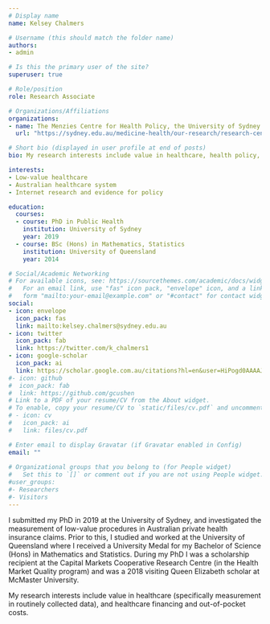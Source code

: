```yaml
---
# Display name
name: Kelsey Chalmers

# Username (this should match the folder name)
authors:
- admin

# Is this the primary user of the site?
superuser: true

# Role/position
role: Research Associate

# Organizations/Affiliations
organizations:
- name: The Menzies Centre for Health Policy, the University of Sydney
  url: "https://sydney.edu.au/medicine-health/our-research/research-centres/menzies-centre-for-health-policy.html"

# Short bio (displayed in user profile at end of posts)
bio: My research interests include value in healthcare, health policy, statistics and health services research

interests:
- Low-value healthcare
- Australian healthcare system
- Internet research and evidence for policy

education:
  courses:
  - course: PhD in Public Health
    institution: University of Sydney
    year: 2019
  - course: BSc (Hons) in Mathematics, Statistics
    institution: University of Queensland
    year: 2014

# Social/Academic Networking
# For available icons, see: https://sourcethemes.com/academic/docs/widgets/#icons
#   For an email link, use "fas" icon pack, "envelope" icon, and a link in the
#   form "mailto:your-email@example.com" or "#contact" for contact widget.
social:
- icon: envelope
  icon_pack: fas
  link: mailto:kelsey.chalmers@sydney.edu.au
- icon: twitter
  icon_pack: fab
  link: https://twitter.com/k_chalmers1
- icon: google-scholar
  icon_pack: ai
  link: https://scholar.google.com.au/citations?hl=en&user=HiPogd0AAAAJ
#- icon: github
#  icon_pack: fab
#  link: https://github.com/gcushen
# Link to a PDF of your resume/CV from the About widget.
# To enable, copy your resume/CV to `static/files/cv.pdf` and uncomment the lines below.  
# - icon: cv
#   icon_pack: ai
#   link: files/cv.pdf

# Enter email to display Gravatar (if Gravatar enabled in Config)
email: ""
  
# Organizational groups that you belong to (for People widget)
#   Set this to `[]` or comment out if you are not using People widget.  
#user_groups:
#- Researchers
#- Visitors
---
```


I submitted my PhD in 2019 at the University of Sydney, and investigated the measurement of low-value procedures in Australian private health insurance claims. Prior to this, I studied and worked at the University of Queensland where I received a University Medal for my Bachelor of Science (Hons) in Mathematics and Statistics. During my PhD I was a scholarship recipient at the Capital Markets Cooperative Research Centre (in the Health Market Quality program) and was a 2018 visiting Queen Elizabeth scholar at McMaster University. 

My research interests include value in healthcare (specifically measurement in routinely collected data), and healthcare financing and out-of-pocket costs. 
